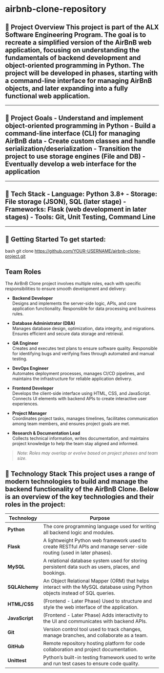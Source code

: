 # airbnb-clone-repository
## 🏡 Project Overview This project is part of the ALX Software Engineering Program. The goal is to **recreate a simplified version of the AirBnB web application**, focusing on understanding the fundamentals of backend development and object-oriented programming in Python. The project will be developed in phases, starting with a command-line interface for managing AirBnB objects, and later expanding into a fully functional web application.
---
## 🎯 Project Goals - Understand and implement object-oriented programming in Python - Build a command-line interface (CLI) for managing AirBnB data - Create custom classes and handle serialization/deserialization - Transition the project to use storage engines (File and DB) - Eventually develop a web interface for the application
---
## 🧰 Tech Stack - **Language:** Python 3.8+ - **Storage:** File storage (JSON), SQL (later stage) - **Frameworks:** Flask (web development in later stages) - **Tools:** Git, Unit Testing, Command Line 
---
## 🚀 Getting Started To get started:
bash
git clone https://github.com/YOUR-USERNAME/airbnb-clone-project.git

## Team Roles

The AirBnB Clone project involves multiple roles, each with specific responsibilities to ensure smooth development and delivery:

- **Backend Developer**  
  Designs and implements the server-side logic, APIs, and core application functionality. Responsible for data processing and business rules.

- **Database Administrator (DBA)**  
  Manages database design, optimization, data integrity, and migrations. Ensures efficient and secure data storage and retrieval.

- **QA Engineer**  
  Creates and executes test plans to ensure software quality. Responsible for identifying bugs and verifying fixes through automated and manual testing.

- **DevOps Engineer**  
  Automates deployment processes, manages CI/CD pipelines, and maintains the infrastructure for reliable application delivery.

- **Frontend Developer**  
  Develops the client-side interface using HTML, CSS, and JavaScript. Connects UI elements with backend APIs to create interactive user experiences.

- **Project Manager**  
  Coordinates project tasks, manages timelines, facilitates communication among team members, and ensures project goals are met.

- **Research & Documentation Lead**  
  Collects technical information, writes documentation, and maintains project knowledge to help the team stay aligned and informed.

> *Note: Roles may overlap or evolve based on project phases and team size.*

## 🧰 Technology Stack This project uses a range of modern technologies to build and manage the backend functionality of the AirBnB Clone. Below is an overview of the key technologies and their roles in the project:
| Technology | Purpose |
|----------------|-------------------------------------------------------------------------|
| **Python** | The core programming language used for writing all backend logic and modules. | 
| **Flask** | A lightweight Python web framework used to create RESTful APIs and manage server-side routing (used in later phases). |
| **MySQL** | A relational database system used for storing persistent data such as users, places, and bookings. | 
| **SQLAlchemy** | An Object Relational Mapper (ORM) that helps interact with the MySQL database using Python objects instead of SQL queries. |
| **HTML/CSS** | (Frontend - Later Phase) Used to structure and style the web interface of the application. | 
| **JavaScript** | (Frontend - Later Phase) Adds interactivity to the UI and communicates with backend APIs. |
| **Git** | Version control tool used to track changes, manage branches, and collaborate as a team. |
| **GitHub** | Remote repository hosting platform for code collaboration and project documentation. | 
| **Unittest** | Python’s built-in testing framework used to write and run test cases to ensure code quality. |
